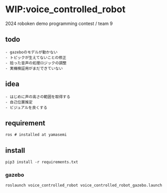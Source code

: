 # WIP:voice_controlled_robot

2024 roboken demo programming contest / team 9

## todo
```
- gazeboのモデルが動かない
- トピックが生えてないことの修正
- 拾った音声の処理ロジックの調整
- 実機検証用がまだできていない
```

## idea
```
- はじめに声の高さの範囲を取得する
- 自己位置推定
- ビジュアルを良くする
```

## requirement
```
ros # installed at yamasemi
```

## install
```
pip3 install -r requirements.txt
```

### gazebo
```
roslaunch voice_controlled_robot voice_controlled_robot_gazebo.launch
```